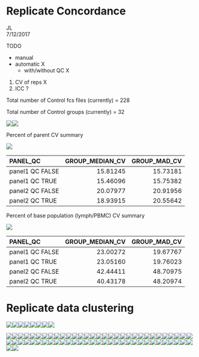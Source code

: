 # Replicate Concordance
JL  
7/12/2017  

TODO 

- manual
- automatic X
  - with/without QC X 
  
1. CV of reps X
2. ICC ?

  







<!-- Prop of  files with lymph counts > 50K  = 0.9709101 -->
<!-- Prop of  files with lymph counts < 50K  = 0.0290899 -->

Total number of Control fcs files (currently) = 228

Total number of Control groups (currently) = 32

![](replicateConcordance_files/figure-html/unnamed-chunk-3-1.png)<!-- -->![](replicateConcordance_files/figure-html/unnamed-chunk-3-2.png)<!-- -->

Percent of parent CV summary

![](replicateConcordance_files/figure-html/unnamed-chunk-4-1.png)<!-- -->

|PANEL_QC        | GROUP_MEDIAN_CV| GROUP_MAD_CV|
|:---------------|---------------:|------------:|
|panel1 QC FALSE |        15.81245|     15.73181|
|panel1 QC TRUE  |        15.46096|     15.75382|
|panel2 QC FALSE |        20.07977|     20.91956|
|panel2 QC TRUE  |        18.93915|     20.55642|


Percent of base population (lymph/PBMC) CV summary

![](replicateConcordance_files/figure-html/unnamed-chunk-5-1.png)<!-- -->

|PANEL_QC        | GROUP_MEDIAN_CV| GROUP_MAD_CV|
|:---------------|---------------:|------------:|
|panel1 QC FALSE |        23.00272|     19.67767|
|panel1 QC TRUE  |        23.05160|     19.76023|
|panel2 QC FALSE |        42.44411|     48.70975|
|panel2 QC TRUE  |        40.43178|     48.20974|

# Replicate data clustering


![](replicateConcordance_files/figure-html/unnamed-chunk-6-1.png)<!-- -->![](replicateConcordance_files/figure-html/unnamed-chunk-6-2.png)<!-- -->![](replicateConcordance_files/figure-html/unnamed-chunk-6-3.png)<!-- -->![](replicateConcordance_files/figure-html/unnamed-chunk-6-4.png)<!-- -->![](replicateConcordance_files/figure-html/unnamed-chunk-6-5.png)<!-- -->![](replicateConcordance_files/figure-html/unnamed-chunk-6-6.png)<!-- -->![](replicateConcordance_files/figure-html/unnamed-chunk-6-7.png)<!-- -->![](replicateConcordance_files/figure-html/unnamed-chunk-6-8.png)<!-- -->

![](replicateConcordance_files/figure-html/unnamed-chunk-7-1.png)<!-- -->![](replicateConcordance_files/figure-html/unnamed-chunk-7-2.png)<!-- -->![](replicateConcordance_files/figure-html/unnamed-chunk-7-3.png)<!-- -->![](replicateConcordance_files/figure-html/unnamed-chunk-7-4.png)<!-- -->![](replicateConcordance_files/figure-html/unnamed-chunk-7-5.png)<!-- -->![](replicateConcordance_files/figure-html/unnamed-chunk-7-6.png)<!-- -->![](replicateConcordance_files/figure-html/unnamed-chunk-7-7.png)<!-- -->![](replicateConcordance_files/figure-html/unnamed-chunk-7-8.png)<!-- -->![](replicateConcordance_files/figure-html/unnamed-chunk-7-9.png)<!-- -->![](replicateConcordance_files/figure-html/unnamed-chunk-7-10.png)<!-- -->![](replicateConcordance_files/figure-html/unnamed-chunk-7-11.png)<!-- -->![](replicateConcordance_files/figure-html/unnamed-chunk-7-12.png)<!-- -->![](replicateConcordance_files/figure-html/unnamed-chunk-7-13.png)<!-- -->![](replicateConcordance_files/figure-html/unnamed-chunk-7-14.png)<!-- -->![](replicateConcordance_files/figure-html/unnamed-chunk-7-15.png)<!-- -->![](replicateConcordance_files/figure-html/unnamed-chunk-7-16.png)<!-- -->![](replicateConcordance_files/figure-html/unnamed-chunk-7-17.png)<!-- -->![](replicateConcordance_files/figure-html/unnamed-chunk-7-18.png)<!-- -->![](replicateConcordance_files/figure-html/unnamed-chunk-7-19.png)<!-- -->![](replicateConcordance_files/figure-html/unnamed-chunk-7-20.png)<!-- -->![](replicateConcordance_files/figure-html/unnamed-chunk-7-21.png)<!-- -->![](replicateConcordance_files/figure-html/unnamed-chunk-7-22.png)<!-- -->![](replicateConcordance_files/figure-html/unnamed-chunk-7-23.png)<!-- -->![](replicateConcordance_files/figure-html/unnamed-chunk-7-24.png)<!-- -->![](replicateConcordance_files/figure-html/unnamed-chunk-7-25.png)<!-- -->![](replicateConcordance_files/figure-html/unnamed-chunk-7-26.png)<!-- -->![](replicateConcordance_files/figure-html/unnamed-chunk-7-27.png)<!-- -->![](replicateConcordance_files/figure-html/unnamed-chunk-7-28.png)<!-- -->![](replicateConcordance_files/figure-html/unnamed-chunk-7-29.png)<!-- -->![](replicateConcordance_files/figure-html/unnamed-chunk-7-30.png)<!-- -->![](replicateConcordance_files/figure-html/unnamed-chunk-7-31.png)<!-- -->![](replicateConcordance_files/figure-html/unnamed-chunk-7-32.png)<!-- -->![](replicateConcordance_files/figure-html/unnamed-chunk-7-33.png)<!-- -->![](replicateConcordance_files/figure-html/unnamed-chunk-7-34.png)<!-- -->![](replicateConcordance_files/figure-html/unnamed-chunk-7-35.png)<!-- -->![](replicateConcordance_files/figure-html/unnamed-chunk-7-36.png)<!-- -->![](replicateConcordance_files/figure-html/unnamed-chunk-7-37.png)<!-- -->![](replicateConcordance_files/figure-html/unnamed-chunk-7-38.png)<!-- -->![](replicateConcordance_files/figure-html/unnamed-chunk-7-39.png)<!-- -->![](replicateConcordance_files/figure-html/unnamed-chunk-7-40.png)<!-- -->![](replicateConcordance_files/figure-html/unnamed-chunk-7-41.png)<!-- -->![](replicateConcordance_files/figure-html/unnamed-chunk-7-42.png)<!-- -->![](replicateConcordance_files/figure-html/unnamed-chunk-7-43.png)<!-- -->![](replicateConcordance_files/figure-html/unnamed-chunk-7-44.png)<!-- -->![](replicateConcordance_files/figure-html/unnamed-chunk-7-45.png)<!-- -->![](replicateConcordance_files/figure-html/unnamed-chunk-7-46.png)<!-- -->![](replicateConcordance_files/figure-html/unnamed-chunk-7-47.png)<!-- -->![](replicateConcordance_files/figure-html/unnamed-chunk-7-48.png)<!-- -->![](replicateConcordance_files/figure-html/unnamed-chunk-7-49.png)<!-- -->![](replicateConcordance_files/figure-html/unnamed-chunk-7-50.png)<!-- -->![](replicateConcordance_files/figure-html/unnamed-chunk-7-51.png)<!-- -->![](replicateConcordance_files/figure-html/unnamed-chunk-7-52.png)<!-- -->![](replicateConcordance_files/figure-html/unnamed-chunk-7-53.png)<!-- -->![](replicateConcordance_files/figure-html/unnamed-chunk-7-54.png)<!-- -->![](replicateConcordance_files/figure-html/unnamed-chunk-7-55.png)<!-- -->![](replicateConcordance_files/figure-html/unnamed-chunk-7-56.png)<!-- -->![](replicateConcordance_files/figure-html/unnamed-chunk-7-57.png)<!-- -->![](replicateConcordance_files/figure-html/unnamed-chunk-7-58.png)<!-- -->![](replicateConcordance_files/figure-html/unnamed-chunk-7-59.png)<!-- -->![](replicateConcordance_files/figure-html/unnamed-chunk-7-60.png)<!-- -->![](replicateConcordance_files/figure-html/unnamed-chunk-7-61.png)<!-- -->![](replicateConcordance_files/figure-html/unnamed-chunk-7-62.png)<!-- -->![](replicateConcordance_files/figure-html/unnamed-chunk-7-63.png)<!-- -->![](replicateConcordance_files/figure-html/unnamed-chunk-7-64.png)<!-- -->
